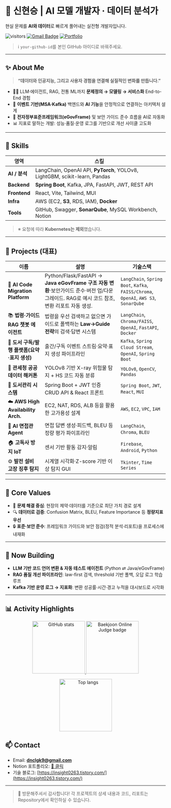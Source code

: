# 🧠 신현승 | AI 모델 개발자 · 데이터 분석가
현실 문제를 **AI와 데이터**로 빠르게 풀어내는 실전형 개발자입니다.

![visitors](https://komarev.com/ghpvc/?username=your-github-id&color=blue)
[![Gmail Badge](https://img.shields.io/badge/-dnclgk9@gmail.com-c14438?style=flat&logo=Gmail&logoColor=white)](mailto:dnclgk9@gmail.com)
[![Portfolio](https://img.shields.io/badge/Notion-Portfolio-000000?logo=notion)](https://www.notion.so/Resume-1f8103967cce8099a16ac398fdd148b4)

> ℹ️ `your-github-id`를 본인 GitHub 아이디로 바꿔주세요.

---

## ✨ About Me

> **“데이터와 인공지능, 그리고 사용자 경험을 연결해 실질적인 변화를 만듭니다.”**

- 👨‍💻 LLM·에이전트, RAG, 전통 ML까지 **문제정의 → 모델링 → 서비스화** End-to-End 경험  
- 🔄 **이벤트 기반(MSA·Kafka)** 백엔드와 **AI 기능**을 안정적으로 연결하는 아키텍처 설계  
- 🧩 **전자정부표준프레임워크(eGovFrame)** 및 보안 가이드 준수 흐름을 AI로 자동화  
- 📊 지표로 말하는 개발: 성능·품질·운영 로그를 기반으로 개선 사이클 고도화

---

## 🔧 Skills

| 영역 | 스킬 |
|---|---|
| **AI / 분석** | LangChain, OpenAI API, **PyTorch**, YOLOv8, LightGBM, scikit-learn, Pandas |
| **Backend** | **Spring Boot**, Kafka, JPA, FastAPI, JWT, REST API |
| **Frontend** | React, Vite, Tailwind, MUI |
| **Infra** | AWS (EC2, **S3**, RDS, IAM), **Docker** |
| **Tools** | GitHub, Swagger, **SonarQube**, MySQL Workbench, Notion |

> ※ 요청에 따라 **Kubernetes는 제외**했습니다.

---

## 📁 Projects (대표)

| 이름 | 설명 | 기술스택 |
|---|---|---|
| 🔁 **AI Code Migration Platform** | Python/Flask/FastAPI → **Java eGovFrame 구조 자동 변환**·보안가이드 준수·버전 업/다운그레이드. RAG로 예시 코드 참조, 변환 리포트 자동 생성. | `LangChain`, `Spring Boot`, `Kafka`, `FAISS/Chroma`, `OpenAI`, `AWS S3`, `SonarQube` |
| 📚 **법령·가이드 RAG 챗봇 에이전트** | 법령을 우선 검색하고 없으면 가이드로 폴백하는 **Law→Guide 전략**의 검색·답변 시스템 | `LangChain`, `Chroma/FAISS`, `OpenAI`, `FastAPI`, `Docker` |
| 📰 **도서 구독/발행 플랫폼(요약·표지 생성)** | 출간/구독 이벤트 스트림·요약·표지 생성 파이프라인 | `Kafka`, `Spring Cloud Stream`, `OpenAI`, `Spring Boot` |
| 🛂 **관세청 공공데이터 해커톤** | YOLOv8 기반 X-ray 위험물 탐지 + HS 코드 자동 분류 | `YOLOv8`, `OpenCV`, `Pandas` |
| 📘 **도서관리 시스템** | Spring Boot + JWT 인증 CRUD API & React 프론트 | `Spring Boot`, `JWT`, `React`, `MUI` |
| ☁️ **AWS High Availability Arch.** | EC2, NAT, RDS, ALB 등을 활용한 고가용성 설계 | `AWS`, `EC2`, `VPC`, `IAM` |
| 🤖 **AI 면접관 Agent** | 면접 답변 생성·피드백, BLEU 등 정량 평가 파이프라인 | `LangChain`, `Chroma`, `BLEU` |
| 🏠 **고독사 방지 IoT** | 센서 기반 활동 감지·알림 | `Firebase`, `Android`, `Python` |
| ⚙️ **발전 설비 고장 징후 탐지** | 시계열 시각화·Z-score 기반 이상 탐지 GUI | `Tkinter`, `Time Series` |

---

## 📌 Core Values

- 🎯 **문제 해결 중심**: 현장의 제약·데이터를 기준으로 최단 가치 경로 설계  
- 🔍 **데이터로 검증**: Confusion Matrix, BLEU, Feature Importance 등 **정량지표 우선**  
- 🔒 **표준·보안 준수**: 프레임워크 가이드와 보안 점검(정적 분석·리포트)을 프로세스에 내재화

---

## 🚧 Now Building

- **LLM 기반 코드 언어 변환 & 자동 테스트 에이전트** (Python ⇄ Java/eGovFrame)  
- **RAG 품질 개선 파이프라인**: law-first 검색, threshold 기반 폴백, 오답 로그 학습 루프  
- **Kafka 기반 운영 로그 → 지표화**: 변환 성공률·시간·경고 누적을 대시보드로 시각화

---

## 📊 Activity Highlights

<p align="center">
  <!-- GitHub Stats (라이트/다크 자동 전환) -->
  <a href="https://github.com/hyunseongshin">
    <picture>
      <source media="(prefers-color-scheme: dark)" srcset="https://github-readme-stats.vercel.app/api?username=hyunseongshin&show_icons=true&theme=tokyonight&include_all_commits=true&count_private=true&line_height=24&hide=issues&cache_seconds=86400">
      <source media="(prefers-color-scheme: light)" srcset="https://github-readme-stats.vercel.app/api?username=hyunseongshin&show_icons=true&include_all_commits=true&count_private=true&line_height=24&hide=issues&cache_seconds=86400">
      <img alt="GitHub stats" src="https://github-readme-stats.vercel.app/api?username=hyunseongshin&show_icons=true&include_all_commits=true&count_private=true&line_height=24&hide=issues&cache_seconds=86400" height="165">
    </picture>
  </a>

  <!-- BOJ 뱃지 (https 로 교체) -->
  <a href="https://solved.ac/profile/shin1119">
    <img alt="Baekjoon Online Judge badge" src="https://mazassumnida.wtf/api/v2/generate_badge?boj=shin1119" height="165">
  </a>
</p>

<p align="center">
  <!-- Top Languages -->
  <a href="https://github.com/anuraghazra/github-readme-stats">
    <img alt="Top langs" src="https://github-readme-stats.vercel.app/api/top-langs/?username=hyunseongshin&layout=compact&theme=radical&langs_count=8&hide=Jupyter%20Notebook&cache_seconds=86400" height="165">
  </a>
</p>

## 📫 Contact

- Email: **dnclgk9@gmail.com**  
- Notion 포트폴리오: [🔗 클릭](https://www.notion.so/Resume-1f8103967cce8099a16ac398fdd148b4)  
- 기술 블로그: [https://insight0263.tistory.com/](https://insight0263.tistory.com/)

---

> 👋 방문해주셔서 감사합니다! 각 프로젝트의 상세 내용과 코드, 리포트는 Repository에서 확인하실 수 있습니다.
